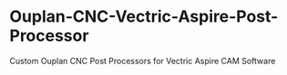 # Ouplan-CNC-Vectric-Aspire-Post-Processor
Custom Ouplan CNC Post Processors for Vectric Aspire CAM Software
